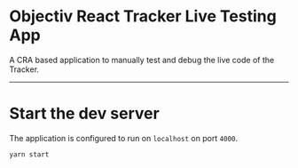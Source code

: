 # Objectiv React Tracker Live Testing App

A CRA based application to manually test and debug the live code of the Tracker.

---

# Start the dev server
The application is configured to run on `localhost` on port `4000`.

```sh
yarn start
```
